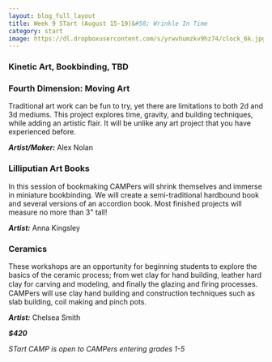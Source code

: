 ```yaml
---
layout: blog_full_layout
title: Week 9 STart (August 15-19)&#58; Wrinkle In Time
category: start
image: https://dl.dropboxusercontent.com/s/yrwvhumzkv9hz74/clock_6k.jpg?dl=0
---
```


### Kinetic Art, Bookbinding, TBD


### Fourth Dimension: Moving Art

Traditional art work can be fun to try, yet there are limitations to both 2d and 3d mediums. This project explores time, gravity, and building techniques, while adding an artistic flair. It will be unlike any art project that you have experienced before.

**_Artist/Maker:_** Alex Nolan


### Lilliputian Art Books

In this session of bookmaking CAMPers will shrink themselves and immerse in miniature bookbinding. We will create a semi-traditional hardbound book and several versions of an accordion book. Most finished projects will measure no more than 3" tall! 

**_Artist:_** Anna Kingsley


### Ceramics

These workshops are an opportunity for beginning students to explore the basics of the ceramic process; from wet clay for hand building, leather hard clay for carving and modeling, and ﬁnally the glazing and ﬁring processes. CAMPers will use clay hand building and construction techniques such as slab building, coil making and pinch pots. 

**_Artist:_** Chelsea Smith

**_$420_**

*STart CAMP is open to CAMPers entering grades 1-5*
